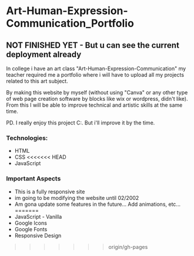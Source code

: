 # Art-Human-Expression-Communication_Portfolio

## NOT FINISHED YET - But u can see the current deployment already

In college i have an art class "Art-Human-Expression-Communication" my teacher required me a portfolio where i will have to upload all my projects related to this art subject.

By making this website by myself (without using "Canva" or any other type of web page creation software by blocks like wix or wordpress, didn't like). From this I will be able to improve technical and artistic skills at the same time.

PD. I really enjoy this project C:. But i'll improve it by the time. 

### Technologies:

- HTML
- CSS
<<<<<<< HEAD
- JavaScript

### Important Aspects

- This is a fully responsive site
- im going to be modifying the website until 02/2002
- Am gona update some features in the future... Add animations, etc...
=======
- JavaScript - Vanilla
- Google Icons
- Google Fonts
- Responsive Design
>>>>>>> origin/gh-pages
